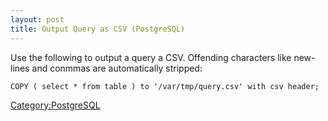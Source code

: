 ```yaml
---
layout: post 
title: Output Query as CSV (PostgreSQL)
---
```


Use the following to output a query a CSV. Offending characters like
new-lines and conmmas are automatically stripped:

    COPY ( select * from table ) to '/var/tmp/query.csv' with csv header;

[Category:PostgreSQL](Category:PostgreSQL "wikilink")

